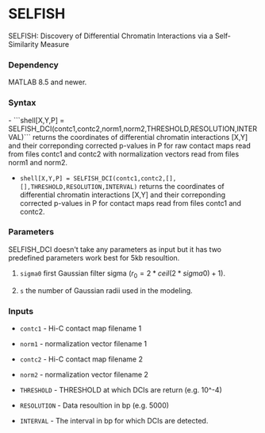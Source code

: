 # SELFISH
SELFISH: Discovery of Differential Chromatin Interactions via a Self-Similarity Measure

<h3>Dependency </h3>
MATLAB 8.5 and newer.
<h3>Syntax</h3>
- ```shell[X,Y,P] = SELFISH_DCI(contc1,contc2,norm1,norm2,THRESHOLD,RESOLUTION,INTERVAL)``` returns the coordinates of differential chromatin interactions [X,Y] and their correponding corrected p-values in P for raw contact maps read from files contc1 and contc2 with normalization vectors read from files norm1 and norm2. 

- ```shell[X,Y,P] = SELFISH_DCI(contc1,contc2,[],[],THRESHOLD,RESOLUTION,INTERVAL)``` returns the coordinates of differential chromatin interactions [X,Y] and their correponding corrected p-values in P for contact maps read from files contc1 and contc2. 

<h3>Parameters</h3>
SELFISH_DCI doesn't take any parameters as input but it has two predefined parameters work best for 5kb resoultion.

1. `sigma0` first Gaussian filter sigma ($r_0 =  2*ceil(2*sigma0)+1$).

2. `s` the number of Gaussian radii used in the modeling.
<h3>Inputs</h3>

- `contc1`           -   Hi-C contact map filename 1

- `norm1`            -   normalization vector filename 1

- `contc2`           -   Hi-C contact map filename 2

- `norm2`            -   normalization vector filename 2

- `THRESHOLD`        -   THRESHOLD at which DCIs are return (e.g. 10^-4)

- `RESOLUTION`       -   Data resoultion in bp (e.g. 5000)

- `INTERVAL`         -   The interval in bp for which DCIs are detected.
